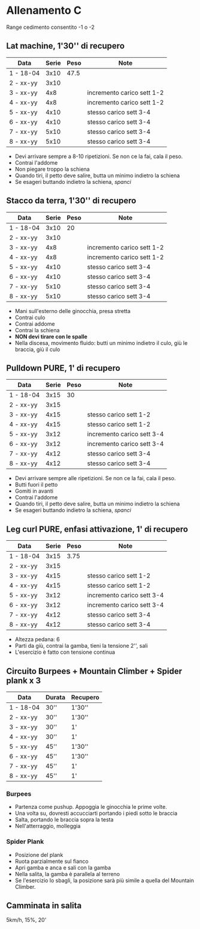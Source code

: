 # Allenamento C

Range cedimento consentito -1 o -2

## Lat machine, 1'30'' di recupero

| Data      | Serie | Peso | Note                       |
| --------- | ----- | ---- | -------------------------- |
| 1 - 18-04 | 3x10  | 47.5 |                            |
| 2 - xx-yy | 3x10  |      |                            |
| 3 - xx-yy | 4x8   |      | incremento carico sett 1-2 |
| 4 - xx-yy | 4x8   |      | incremento carico sett 1-2 |
| 5 - xx-yy | 4x10  |      | stesso carico sett 3-4     |
| 6 - xx-yy | 4x10  |      | stesso carico sett 3-4     |
| 7 - xx-yy | 5x10  |      | stesso carico sett 3-4     |
| 8 - xx-yy | 5x10  |      | stesso carico sett 3-4     |

- Devi arrivare sempre a 8-10 ripetizioni. Se non ce la fai, cala il peso.
- Contrai l'addome
- Non piegare troppo la schiena
- Quando tiri, il petto deve salire, butta un minimo indietro la schiena
- Se esageri buttando indietro la schiena, _spanci_

## Stacco da terra, 1'30'' di recupero

| Data      | Serie | Peso | Note                       |
| --------- | ----- | ---- | -------------------------- |
| 1 - 18-04 | 3x10  | 20   |                            |
| 2 - xx-yy | 3x10  |      |                            |
| 3 - xx-yy | 4x8   |      | incremento carico sett 1-2 |
| 4 - xx-yy | 4x8   |      | incremento carico sett 1-2 |
| 5 - xx-yy | 4x10  |      | stesso carico sett 3-4     |
| 6 - xx-yy | 4x10  |      | stesso carico sett 3-4     |
| 7 - xx-yy | 5x10  |      | stesso carico sett 3-4     |
| 8 - xx-yy | 5x10  |      | stesso carico sett 3-4     |

- Mani sull'esterno delle ginocchia, presa stretta
- Contrai culo
- Contrai addome
- Contrai la schiena
- **NON devi tirare con le spalle**
- Nella discesa, movimento fluido: butti un minimo indietro il culo, giù le braccia, giù il culo

## Pulldown PURE, 1' di recupero

| Data      | Serie | Peso | Note                       |
| --------- | ----- | ---- | -------------------------- |
| 1 - 18-04 | 3x15  | 30   |                            |
| 2 - xx-yy | 3x15  |      |                            |
| 3 - xx-yy | 4x15  |      | stesso carico sett 1-2     |
| 4 - xx-yy | 4x15  |      | stesso carico sett 1-2     |
| 5 - xx-yy | 3x12  |      | incremento carico sett 3-4 |
| 6 - xx-yy | 3x12  |      | incremento carico sett 3-4 |
| 7 - xx-yy | 4x12  |      | stesso carico sett 3-4     |
| 8 - xx-yy | 4x12  |      | stesso carico sett 3-4     |

- Devi arrivare sempre alle ripetizioni. Se non ce la fai, cala il peso.
- Butti fuori il petto
- Gomiti in avanti
- Contrai l'addome
- Quando tiri, il petto deve salire, butta un minimo indietro la schiena
- Se esageri buttando indietro la schiena, _spanci_

## Leg curl PURE, enfasi attivazione, 1' di recupero

| Data      | Serie | Peso | Note                       |
| --------- | ----- | ---- | -------------------------- |
| 1 - 18-04 | 3x15  | 3.75 |                            |
| 2 - xx-yy | 3x15  |      |                            |
| 3 - xx-yy | 4x15  |      | stesso carico sett 1-2     |
| 4 - xx-yy | 4x15  |      | stesso carico sett 1-2     |
| 5 - xx-yy | 3x12  |      | incremento carico sett 3-4 |
| 6 - xx-yy | 3x12  |      | incremento carico sett 3-4 |
| 7 - xx-yy | 4x12  |      | stesso carico sett 3-4     |
| 8 - xx-yy | 4x12  |      | stesso carico sett 3-4     |

- Altezza pedana: 6
- Parti da giù, contrai la gamba, tieni la tensione 2'', sali
- L'esercizio è fatto con tensione continua

## Circuito Burpees + Mountain Climber + Spider plank x 3

| Data      | Durata | Recupero |
| --------- | ------ | -------- |
| 1 - 18-04 | 30''   | 1'30''   |
| 2 - xx-yy | 30''   | 1'30''   |
| 3 - xx-yy | 30''   | 1'       |
| 4 - xx-yy | 30''   | 1'       |
| 5 - xx-yy | 45''   | 1'30''   |
| 6 - xx-yy | 45''   | 1'30''   |
| 7 - xx-yy | 45''   | 1'       |
| 8 - xx-yy | 45''   | 1'       |

### Burpees

- Partenza come pushup. Appoggia le ginocchia le prime volte.
- Una volta su, dovresti accucciarti portando i piedi sotto le braccia
- Salta, portando le braccia sopra la testa
- Nell'atterraggio, molleggia

### Spider Plank

- Posizione del plank
- Ruota parzialmente sul fianco
- Apri gamba e anca e sali con la gamba
- Nella salita, la gamba è parallela al terreno
- Se l'esercizio lo sbagli, la posizione sarà più simile a quella del Mountain Climber.

## Camminata in salita

5km/h, 15%, 20'
